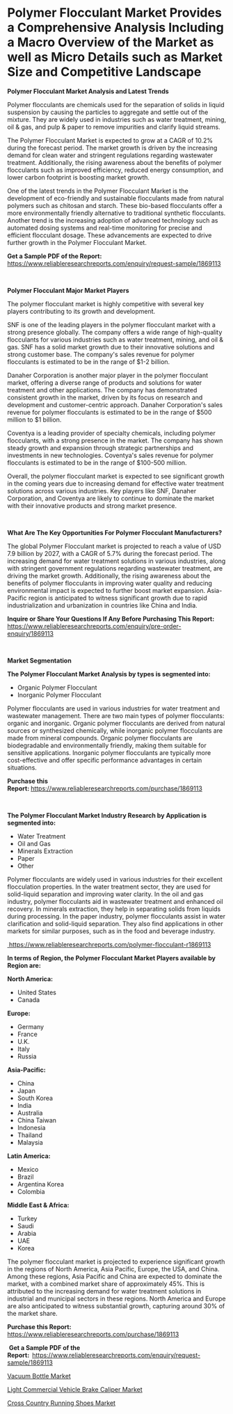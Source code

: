 <p><h1>Polymer Flocculant Market Provides a Comprehensive Analysis Including a Macro Overview of the Market as well as Micro Details such as Market Size and Competitive Landscape</h1></p><p><strong>Polymer Flocculant Market Analysis and Latest Trends</strong></p>
<p><p>Polymer flocculants are chemicals used for the separation of solids in liquid suspension by causing the particles to aggregate and settle out of the mixture. They are widely used in industries such as water treatment, mining, oil & gas, and pulp & paper to remove impurities and clarify liquid streams.</p><p>The Polymer Flocculant Market is expected to grow at a CAGR of 10.2% during the forecast period. The market growth is driven by the increasing demand for clean water and stringent regulations regarding wastewater treatment. Additionally, the rising awareness about the benefits of polymer flocculants such as improved efficiency, reduced energy consumption, and lower carbon footprint is boosting market growth.</p><p>One of the latest trends in the Polymer Flocculant Market is the development of eco-friendly and sustainable flocculants made from natural polymers such as chitosan and starch. These bio-based flocculants offer a more environmentally friendly alternative to traditional synthetic flocculants. Another trend is the increasing adoption of advanced technology such as automated dosing systems and real-time monitoring for precise and efficient flocculant dosage. These advancements are expected to drive further growth in the Polymer Flocculant Market.</p></p>
<p><strong>Get a Sample PDF of the Report:&nbsp;</strong> <a href="https://www.reliableresearchreports.com/enquiry/request-sample/1869113">https://www.reliableresearchreports.com/enquiry/request-sample/1869113</a></p>
<p>&nbsp;</p>
<p><strong>Polymer Flocculant Major Market Players</strong></p>
<p><p>The polymer flocculant market is highly competitive with several key players contributing to its growth and development. </p><p>SNF is one of the leading players in the polymer flocculant market with a strong presence globally. The company offers a wide range of high-quality flocculants for various industries such as water treatment, mining, and oil & gas. SNF has a solid market growth due to their innovative solutions and strong customer base. The company's sales revenue for polymer flocculants is estimated to be in the range of $1-2 billion.</p><p>Danaher Corporation is another major player in the polymer flocculant market, offering a diverse range of products and solutions for water treatment and other applications. The company has demonstrated consistent growth in the market, driven by its focus on research and development and customer-centric approach. Danaher Corporation's sales revenue for polymer flocculants is estimated to be in the range of $500 million to $1 billion.</p><p>Coventya is a leading provider of specialty chemicals, including polymer flocculants, with a strong presence in the market. The company has shown steady growth and expansion through strategic partnerships and investments in new technologies. Coventya's sales revenue for polymer flocculants is estimated to be in the range of $100-500 million.</p><p>Overall, the polymer flocculant market is expected to see significant growth in the coming years due to increasing demand for effective water treatment solutions across various industries. Key players like SNF, Danaher Corporation, and Coventya are likely to continue to dominate the market with their innovative products and strong market presence.</p></p>
<p>&nbsp;</p>
<p><strong>What Are The Key Opportunities For Polymer Flocculant Manufacturers?</strong></p>
<p><p>The global Polymer Flocculant market is projected to reach a value of USD 7.9 billion by 2027, with a CAGR of 5.7% during the forecast period. The increasing demand for water treatment solutions in various industries, along with stringent government regulations regarding wastewater treatment, are driving the market growth. Additionally, the rising awareness about the benefits of polymer flocculants in improving water quality and reducing environmental impact is expected to further boost market expansion. Asia-Pacific region is anticipated to witness significant growth due to rapid industrialization and urbanization in countries like China and India.</p></p>
<p><strong>Inquire or Share Your Questions If Any Before Purchasing This Report:</strong> <a href="https://www.reliableresearchreports.com/enquiry/pre-order-enquiry/1869113">https://www.reliableresearchreports.com/enquiry/pre-order-enquiry/1869113</a></p>
<p>&nbsp;</p>
<p><strong>Market Segmentation</strong></p>
<p><strong>The Polymer Flocculant Market Analysis by types is segmented into:</strong></p>
<p><ul><li>Organic Polymer Flocculant</li><li>Inorganic Polymer Flocculant</li></ul></p>
<p><p>Polymer flocculants are used in various industries for water treatment and wastewater management. There are two main types of polymer flocculants: organic and inorganic. Organic polymer flocculants are derived from natural sources or synthesized chemically, while inorganic polymer flocculants are made from mineral compounds. Organic polymer flocculants are biodegradable and environmentally friendly, making them suitable for sensitive applications. Inorganic polymer flocculants are typically more cost-effective and offer specific performance advantages in certain situations.</p></p>
<p><strong>Purchase this Report:&nbsp;</strong><a href="https://www.reliableresearchreports.com/purchase/1869113">https://www.reliableresearchreports.com/purchase/1869113</a></p>
<p>&nbsp;</p>
<p><strong>The Polymer Flocculant Market Industry Research by Application is segmented into:</strong></p>
<p><ul><li>Water Treatment</li><li>Oil and Gas</li><li>Minerals Extraction</li><li>Paper</li><li>Other</li></ul></p>
<p><p>Polymer flocculants are widely used in various industries for their excellent flocculation properties. In the water treatment sector, they are used for solid-liquid separation and improving water clarity. In the oil and gas industry, polymer flocculants aid in wastewater treatment and enhanced oil recovery. In minerals extraction, they help in separating solids from liquids during processing. In the paper industry, polymer flocculants assist in water clarification and solid-liquid separation. They also find applications in other markets for similar purposes, such as in the food and beverage industry.</p></p>
<p><a href="https://www.reliableresearchreports.com/polymer-flocculant-r1869113">&nbsp;https://www.reliableresearchreports.com/polymer-flocculant-r1869113</a></p>
<p><strong>In terms of Region, the Polymer Flocculant Market Players available by Region are:</strong></p>
<p>
    <p> <strong> North America: </strong>
        <ul>
            <li>United States</li>
            <li>Canada</li>
        </ul>
        </p> 
    <p> <strong> Europe: </strong>
        <ul>
            <li>Germany</li>
            <li>France</li>
            <li>U.K.</li>
            <li>Italy</li>
            <li>Russia</li>
        </ul>
        </p> 
    <p> <strong> Asia-Pacific: </strong>
        <ul>
            <li>China</li>
            <li>Japan</li>
            <li>South Korea</li>
            <li>India</li>
            <li>Australia</li>
            <li>China Taiwan</li>
            <li>Indonesia</li>
            <li>Thailand</li>
            <li>Malaysia</li>
        </ul>
        </p> 
    <p> <strong> Latin America: </strong>
        <ul>
            <li>Mexico</li>
            <li>Brazil</li>
            <li>Argentina Korea</li>
            <li>Colombia</li>
        </ul>
        </p> 
    <p> <strong> Middle East & Africa: </strong>
        <ul>
            <li>Turkey</li>
            <li>Saudi</li>
            <li>Arabia</li>
            <li>UAE</li>
            <li>Korea</li>
        </ul>
    </p>
    </p>
<p><p>The polymer flocculant market is projected to experience significant growth in the regions of North America, Asia Pacific, Europe, the USA, and China. Among these regions, Asia Pacific and China are expected to dominate the market, with a combined market share of approximately 45%. This is attributed to the increasing demand for water treatment solutions in industrial and municipal sectors in these regions. North America and Europe are also anticipated to witness substantial growth, capturing around 30% of the market share.</p></p>
<p><strong>Purchase this Report: </strong><a href="https://www.reliableresearchreports.com/purchase/1869113">https://www.reliableresearchreports.com/purchase/1869113</a></p>
<p>&nbsp;<strong>Get a Sample PDF of the Report:&nbsp;&nbsp;</strong><a href="https://www.reliableresearchreports.com/enquiry/request-sample/1869113">https://www.reliableresearchreports.com/enquiry/request-sample/1869113</a></p>
<p><strong></strong></p>
<p><p><a href="https://view.publitas.com/reportprime-1/vacuum-bottle-market-outlook-and-forecast-from-2024-to-2031/">Vacuum Bottle Market</a></p><p><a href="https://github.com/brendafegmorris532/Market-Research-Report-List-1/blob/main/light-commercial-vehicle-brake-caliper-market.md">Light Commercial Vehicle Brake Caliper Market</a></p><p><a href="https://view.publitas.com/reportprime-1/global-cross-country-running-shoes-industry-types-applications-market-players-regional-growth-analysis-and-future-scenarios-2024-2031/">Cross Country Running Shoes Market</a></p></p>